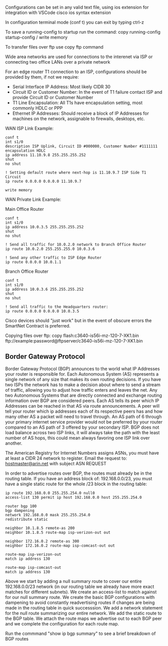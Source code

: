 Configurations can be set in any valid text file, using ios extension for integration with VSCode cisco ios syntax extension

In configuration terminal mode (conf t) you can exit by typing ctrl-z

To save a running-config to startup run the command: copy running-config startup-config / write memory

To transfer files over ftp use copy ftp command

Wide area networks are used for connections to the interenet via ISP or connecting two office LANs over a private network

For an edge router T1 connection to an ISP, configurations should be provided by them, if not we require:
- Serial Interface IP Address: Most likely CIDR 30
- Circuit ID or Customer Number: In the event of T1 failure contact ISP and provide Circuit ID or Customer Number
- T1 Line Encapsulation: All T1s have encapsulation setting, most commonly HDLC or PPP
- Ethernet IP Addresses: Should receive a block of IP Addresses for machines on the network, assignable to firewalls, desktops, etc.

WAN ISP Link Example:
```
conf t
int s1/0
description ISP Uplink, Circuit ID #000000, Customer Number #1111111
encapsulation HDLC
ip address 11.10.9.8 255.255.255.252
shut
no shut

! Setting default route where next-hop is 11.10.9.7 ISP Side T1 Circuit
ip route 0.0.0.0 0.0.0.0 11.10.9.7

write memory
```

WAN Private Link Example:

Main Office Router
```
conf t
int s1/0
ip address 10.0.3.5 255.255.255.252
shut
no shut

! Send all traffic for 10.0.2.0 network to Branch Office Router
ip route 10.0.2.0 255.255.255.0 10.0.3.6

! Send any other traffic to ISP Edge Router
ip route 0.0.0.0 10.0.1.1
```

Branch Office Router
```
conf t
int s1/0
ip address 10.0.3.6 255.255.255.252
shut
no shut

! Send all traffic to the Headquarters router:
ip route 0.0.0.0 0.0.0.0 10.0.3.5
```

Cisco devices should "just work" but in the event of obscure errors the SmartNet Contract is preferred.

Copying files over ftp:
copy flash:c3640-is56i-mz-120-7-XK1.bin ftp://example:password@ftpserver/c3640-is56i-mz-120-7-XK1.bin

## Border Gateway Protocol

Border Gateway Protocol (BGP) announces to the world what IP Addresses your router is responsible for.
Each Autonomous System (AS) represents a single network of any size that makes its own routing decisions.
If you have two ISPs the network has to make a decision about where to send a stream of traffic, allowing you to adjust how traffic enters and leaves the net. Any two Autonomous Systems that are directly connected and exchange routing information over BGP are considered peers. Each AS tells its peer which IP Addresses can be reached in that AS via route announcements. A peer will tell your router which ip addresses each of its respective peers has and how many other AS a packet will need to travel through. An AS path of 6 through your primary internet service provider would not be preferred by your router compared to an AS path of 3 offered by your secondary ISP. BGP does not load balance across two ISP links, it will always take the path with the least number of AS hops, this could mean always favoring one ISP link over another.

The American Registry for Internet Numbers assigns ASNs, you must have at least a CIDR 24 network to register.
Email the request to: hostmaster@arin.net with subject ASN REQUEST

In order to advertise routes over BGP, the routes must already be in the routing table.
If you have an address block of: 192.168.0.0/23, you must have a single static route for the whole /23 block in the routing table:

```
ip route 192.168.0.0 255.255.254.0 null0
access-list 130 permit ip host 192.168.0.0 host 255.255.254.0

router bgp 100
bgp dampening
network 192.168.0.0 mask 255.255.254.0
redistribute static

neighbor 10.1.8.5 remote-as 200
neighbor 10.1.8.5 route-map isp-verizon-out out

neighbor 172.16.0.2 remote-as 300
neighbor 172.16.0.2 route-map isp-comcast-out out

route-map isp-verizon-out
match ip address 130

route-map isp-comcast-out
match ip address 130
```

Above we start by adding a null summary route to cover our entire 192.168.0.0/23 network (in our routing table we already have more exact matches for different subnets). We create an access-list to match against for our null summary route. We create the basic BGP configurations with dampening to avoid constantly readvertising routes if changes are being made in the routing table in quick successsion. We add a network statement for the null route summarizing our entire network. We add the static route to the BGP table. We attach the route maps we advertise out to each BGP peer and we complete the configuration for each route map.

Run the commmand "show ip bgp summary" to see a brief breakdown of BGP routes
